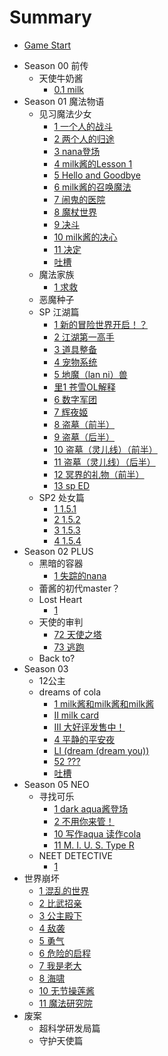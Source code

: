# Summary

* [Game Start](README.md)
<!-- * [-2] -->
<!-- * [-1] -->
<!-- * [0] -->
* Season 00 前传
  * 天使牛奶酱
    * [0.1 milk](0.1_milk.md)
* Season 01 魔法物语
  * 见习魔法少女
    * [1 一个人的战斗](Vol1/Cha1/1.md)
    * [2 两个人的归途](Vol1/Cha1/2.md)
    * [3 nana登场](Vol1/Cha1/3.md)
    * [4 milk酱的Lesson 1](Vol1/Cha1/4.md)
    * [5 Hello and Goodbye](Vol1/Cha1/5.md)
    * [6 milk酱的召唤魔法](Vol1/Cha1/6.md)
    * [7 闹鬼的医院](Vol1/Cha1/7.md)
    * [8 魔杖世界](Vol1/Cha1/8.md)
    * [9 决斗](Vol1/Cha1/9.md)
    * [10 milk酱的决心](Vol1/Cha1/10.md)
    * [11 决定](Vol1/Cha1/11.md)
    * [吐槽](Vol1/Cha1/neta.md)
  * 魔法家族
    * [1 求救](Vol1/Cha2/1.md)
  * 恶魔种子
  * SP 江湖篇
    * [1 新的冒险世界开启！？](Vol3/Cha1/1.md)
    * [2 江湖第一高手](Vol3/Cha1/2.md)
    * [3 道具整备](Vol3/Cha1/3.md)
    * [4 宠物系统](Vol3/Cha1/4.md)
    * [5 地魔（lan ni）兽](Vol3/Cha1/5.md)
    * [里1 苍雪OL解释](Vol3/Cha1/6.md)
    * [6 数字军团](Vol3/Cha1/7.md)
    * [7 辉夜姬](Vol3/Cha1/8.md)
    * [8 盗墓（前半）](Vol3/Cha1/9.md)
    * [9 盗墓（后半）](Vol3/Cha1/10.md)
    * [10 盗墓（灵儿线）（前半）](Vol3/Cha1/11.md)
    * [11 盗墓（灵儿线）（后半）](Vol3/Cha1/12.md)
    * [12 冥界的礼物（前半）](Vol3/Cha1/13.md)
    * [13 sp ED](Vol3/Cha1/14.md)
  * SP2 处女篇
    * [1 1.5.1](1_5_1.md)
    * [2 1.5.2](1_5_2.md)
    * [3 1.5.3](1_5_3.md)
    * [4 1.5.4](1_5_3b.md)
* Season 02 PLUS 
  * 黑暗的容器
    * [1 失踪的nana](Vol2/Cha5/1.md)
  * 蕾酱的初代master？
  * Lost Heart
    * [1](Vol2/Cha7/1.md)
  * 天使的审判
    * [72 天使之塔](Vol2/Cha8/72.md)
    * [73 逃跑](Vol2/Cha8/73.md)
  * Back to?
* Season 03
  * 12公主
  * dreams of cola
    * [1 milk酱和milk酱和milk酱](EX/1.md) 
    * [II milk card](EX/2.md)
    * [III 大好评发售中！](EX/3.md)
    * [4 平静的平安夜](EX/4.md)
    * [LI (dream (dream you))](EX/51.md)
    * [52 ???](EX/-1.md)
    * [吐槽](EX/neta.md)	
* Season 05 NEO
  * 寻找可乐
    * [1 dark aqua酱登场](Vol5/Cha1/1.md)
    * [2 不用你来管！](Vol5/Cha1/2.md)
    * [10 写作aqua 读作cola](Vol5/Cha1/10.md)
    * [11 M. I. U. S. Type R](Vol5/Cha1/11.md)
  * NEET DETECTIVE
    * [1](Vol5/Cha2/1.md)
* 世界崩坏
  * [1 混乱的世界](4-1-1.md)
  * [2 比武招亲](4-1-2.md)
  * [3 公主殿下](4-1-3.md)
  * [4 敌袭](Vol4/Cha1/4.md)
  * [5 勇气](Vol4/Cha1/5.md)
  * [6 危险的启程](Vol4/Cha1/6.md)
  * [7 我是老大](Vol4/Cha1/7.md)
  * [8 海啸](Vol4/Cha1/8.md)
  * [10 无节操莲酱](Vol4/Cha1/10.md)
  * [11 魔法研究院](4-1-11.md)
* 废案
  * 超科学研发局篇
  * 守护天使篇

